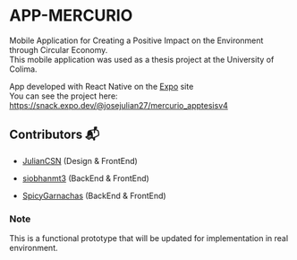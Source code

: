 # APP-MERCURIO
Mobile Application for Creating a Positive Impact on the Environment through Circular Economy. <br/>
This mobile application was used as a thesis project at the University of Colima.

App developed with React Native on the [Expo](https://expo.dev/) site <br/>
You can see the project here: https://snack.expo.dev/@josejulian27/mercurio_apptesisv4
 
## Contributors 📬

  * [JulianCSN](https://github.com/JulianCSN) (Design & FrontEnd)


  * [siobhanmt3](https://github.com/siobhanmt3) (BackEnd & FrontEnd)


  * [SpicyGarnachas](https://github.com/SpicyGarnachas) (BackEnd & FrontEnd)


### Note

This is a functional prototype that will be updated for implementation in real environment.
